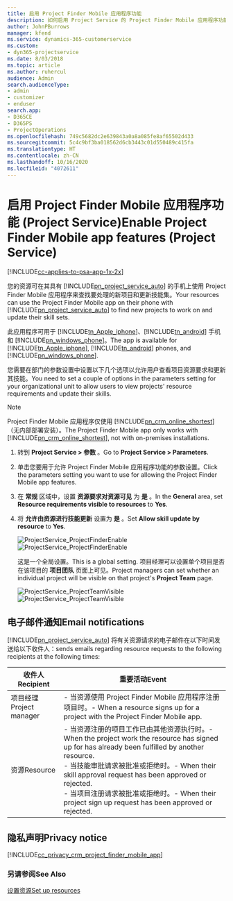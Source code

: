 ```yaml
---
title: 启用 Project Finder Mobile 应用程序功能
description: 如何启用 Project Service 的 Project Finder Mobile 应用程序功能
author: JohnPBurrows
manager: kfend
ms.service: dynamics-365-customerservice
ms.custom:
- dyn365-projectservice
ms.date: 8/03/2018
ms.topic: article
ms.author: ruhercul
audience: Admin
search.audienceType:
- admin
- customizer
- enduser
search.app:
- D365CE
- D365PS
- ProjectOperations
ms.openlocfilehash: 749c5682dc2e639843a0a8a085fe8af65502d433
ms.sourcegitcommit: 5c4c9bf3ba018562d6cb3443c01d550489c415fa
ms.translationtype: HT
ms.contentlocale: zh-CN
ms.lasthandoff: 10/16/2020
ms.locfileid: "4072611"
---
```

# <a name="enable-project-finder-mobile-app-features-project-service"></a><span data-ttu-id="c0077-103">启用 Project Finder Mobile 应用程序功能 (Project Service)</span><span class="sxs-lookup"><span data-stu-id="c0077-103">Enable Project Finder Mobile app features (Project Service)</span></span>

[!INCLUDE[cc-applies-to-psa-app-1x-2x](../includes/cc-applies-to-psa-app-1x-2x.md)]

<span data-ttu-id="c0077-104">您的资源可在其具有 [!INCLUDE[pn_project_service_auto](../includes/pn-project-service-auto.md)] 的手机上使用 Project Finder Mobile 应用程序来查找要处理的新项目和更新技能集。</span><span class="sxs-lookup"><span data-stu-id="c0077-104">Your resources can use the Project Finder Mobile app on their phone with [!INCLUDE[pn_project_service_auto](../includes/pn-project-service-auto.md)] to find new projects to work on and update their skill sets.</span></span>  
  
 <span data-ttu-id="c0077-105">此应用程序可用于 [!INCLUDE[tn_Apple_iphone](../includes/tn-apple-iphone.md)]、[!INCLUDE[tn_android](../includes/tn-android.md)] 手机和 [!INCLUDE[pn_windows_phone](../includes/pn-windows-phone.md)]。</span><span class="sxs-lookup"><span data-stu-id="c0077-105">The app is available for [!INCLUDE[tn_Apple_iphone](../includes/tn-apple-iphone.md)], [!INCLUDE[tn_android](../includes/tn-android.md)] phones, and [!INCLUDE[pn_windows_phone](../includes/pn-windows-phone.md)].</span></span>  
  
 <span data-ttu-id="c0077-106">您需要在部门的参数设置中设置以下几个选项以允许用户查看项目资源要求和更新其技能。</span><span class="sxs-lookup"><span data-stu-id="c0077-106">You need to set a couple of options in the parameters setting for your organizational unit to allow users to view projects' resource requirements and update their skills.</span></span>  
  
> [!NOTE]
>  <span data-ttu-id="c0077-107">Project Finder Mobile 应用程序仅使用 [!INCLUDE[pn_crm_online_shortest](../includes/pn-crm-online-shortest.md)]（无内部部署安装）。</span><span class="sxs-lookup"><span data-stu-id="c0077-107">The Project Finder Mobile app only works with [!INCLUDE[pn_crm_online_shortest](../includes/pn-crm-online-shortest.md)], not with on-premises installations.</span></span>  
  
1. <span data-ttu-id="c0077-108">转到 **Project Service > 参数** 。</span><span class="sxs-lookup"><span data-stu-id="c0077-108">Go to **Project Service > Parameters**.</span></span>  
  
2. <span data-ttu-id="c0077-109">单击您要用于允许 Project Finder Mobile 应用程序功能的参数设置。</span><span class="sxs-lookup"><span data-stu-id="c0077-109">Click the parameters setting you want to use for allowing the Project Finder Mobile app features.</span></span>  
  
3. <span data-ttu-id="c0077-110">在 **常规** 区域中，设置 **资源要求对资源可见** 为 **是** 。</span><span class="sxs-lookup"><span data-stu-id="c0077-110">In the **General** area, set **Resource requirements visible to resources** to **Yes**.</span></span>  
  
4. <span data-ttu-id="c0077-111">将 **允许由资源进行技能更新** 设置为 **是** 。</span><span class="sxs-lookup"><span data-stu-id="c0077-111">Set **Allow skill update by resource** to **Yes**.</span></span>  
  
   <span data-ttu-id="c0077-112">![ProjectService_ProjectFinderEnable](../psa/media/project-service-project-finder-enable.png "ProjectService_ProjectFinderEnable")</span><span class="sxs-lookup"><span data-stu-id="c0077-112">![ProjectService_ProjectFinderEnable](../psa/media/project-service-project-finder-enable.png "ProjectService_ProjectFinderEnable")</span></span>  
  
   <span data-ttu-id="c0077-113">这是一个全局设置。</span><span class="sxs-lookup"><span data-stu-id="c0077-113">This is a global setting.</span></span> <span data-ttu-id="c0077-114">项目经理可以设置单个项目是否在该项目的 **项目团队** 页面上可见。</span><span class="sxs-lookup"><span data-stu-id="c0077-114">Project managers can set whether an individual project will be visible on that project's **Project Team** page.</span></span>  
  
   <span data-ttu-id="c0077-115">![ProjectService_ProjectTeamVisible](../psa/media/project-service-project-team-visible.png "ProjectService_ProjectTeamVisible")</span><span class="sxs-lookup"><span data-stu-id="c0077-115">![ProjectService_ProjectTeamVisible](../psa/media/project-service-project-team-visible.png "ProjectService_ProjectTeamVisible")</span></span>  
  
## <a name="email-notifications"></a><span data-ttu-id="c0077-116">电子邮件通知</span><span class="sxs-lookup"><span data-stu-id="c0077-116">Email notifications</span></span>  
 [!INCLUDE[pn_project_service_auto](../includes/pn-project-service-auto.md)] <span data-ttu-id="c0077-117">将有关资源请求的电子邮件在以下时间发送给以下收件人：</span><span class="sxs-lookup"><span data-stu-id="c0077-117">sends emails regarding resource requests to the following recipients at the following times:</span></span>  
  
|<span data-ttu-id="c0077-118">收件人</span><span class="sxs-lookup"><span data-stu-id="c0077-118">Recipient</span></span>|<span data-ttu-id="c0077-119">重要活动</span><span class="sxs-lookup"><span data-stu-id="c0077-119">Event</span></span>|  
|---------------|-----------|  
|<span data-ttu-id="c0077-120">项目经理</span><span class="sxs-lookup"><span data-stu-id="c0077-120">Project manager</span></span>|<span data-ttu-id="c0077-121">-   当资源使用 Project Finder Mobile 应用程序注册项目时。</span><span class="sxs-lookup"><span data-stu-id="c0077-121">-   When a resource signs up for a project with the Project Finder Mobile app.</span></span>|  
|<span data-ttu-id="c0077-122">资源</span><span class="sxs-lookup"><span data-stu-id="c0077-122">Resource</span></span>|<span data-ttu-id="c0077-123">-   当资源注册的项目工作已由其他资源执行时。</span><span class="sxs-lookup"><span data-stu-id="c0077-123">-   When the project work the resource has signed up for has already been fulfilled by another resource.</span></span><br /><span data-ttu-id="c0077-124">-   当技能审批请求被批准或拒绝时。</span><span class="sxs-lookup"><span data-stu-id="c0077-124">-   When their skill approval request has been approved or rejected.</span></span><br /><span data-ttu-id="c0077-125">-   当项目注册请求被批准或拒绝时。</span><span class="sxs-lookup"><span data-stu-id="c0077-125">-   When their project sign up request has been approved or rejected.</span></span>|  
  
## <a name="privacy-notice"></a><span data-ttu-id="c0077-126">隐私声明</span><span class="sxs-lookup"><span data-stu-id="c0077-126">Privacy notice</span></span>  
 [!INCLUDE[cc_privacy_crm_project_finder_mobile_app](../includes/cc-privacy-crm-project-finder-mobile-app.md)]  
  
### <a name="see-also"></a><span data-ttu-id="c0077-127">另请参阅</span><span class="sxs-lookup"><span data-stu-id="c0077-127">See Also</span></span>  
 [<span data-ttu-id="c0077-128">设置资源</span><span class="sxs-lookup"><span data-stu-id="c0077-128">Set up resources</span></span>](../psa/set-up-resources.md)

